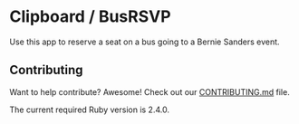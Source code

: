 # Clipboard / BusRSVP

Use this app to reserve a seat on a bus going to a Bernie Sanders event.

## Contributing

Want to help contribute? Awesome! Check out our [CONTRIBUTING.md](CONTRIBUTING.md) file.

The current required Ruby version is 2.4.0.
